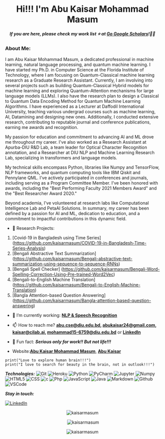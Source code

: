 <h1 align='center'>Hi!!! I'm Abu Kaisar Mohammad Masum</h1>
 

<h5 align='center'>If you are here, please check my work list ⭐️ at <a href='https://scholar.google.com/citations?user=B194MGYAAAAJ'>Go
 Google Scholars</a>!👍🏻</h6>

 ### About Me:
I am Abu Kaisar Mohammad Masum, a dedicated professional in machine learning, natural language processing, and quantum machine learning. I have started my Ph.D. in Computer Science at the Florida Institute of Technology, where I am focusing on Quantum-Classical machine learning research as a Graduate Research Assistant. Currently, I am involving into several projects such as building Quantum-Classical Hybrid models for machine learning and exploring Quantum-Attention mechanisms for large language models (LLMs). I also have the research plan to design a Classical to Quantum Data Encoding Method for Quantum Machine Learning Algorithms. I have experienced as a Lecturer at Daffodil International University, teaching various undergrad courses such as machine learning, AI, Datamining and designing new ones. Additionally, I conducted extensive research, contributing to reputable journal and conference publications, earning me awards and recognition.

My passion for education and commitment to advancing AI and ML drove me throughout my career. I've also worked as a Research Assistant at Apurba-DIU R&D Lab, a team leader for Optical Character Recognition annotation, and a Researcher at DIU NLP and Machine Learning Research Lab, specializing in transformers and language models.

My technical skills encompass Python, libraries like Numpy and TensorFlow, NLP frameworks, and quantum computing tools like IBM Qiskit and Pennylane QML. I've actively participated in conferences and journals, including serving as a Program Committee Member. I've been honored with awards, including the "Best Performing Faculty 2021 Members Award" and the "Best Researcher Award 2020."

Beyond academia, I've volunteered at research labs like Computational Intelligence Lab and PetaAI Solutions. In summary, my career has been defined by a passion for AI and ML, dedication to education, and a commitment to impactful contributions in this dynamic field.
- 🔭 Research Projects: 
1. [Covid-19 in Bangladesh using Time Series] (https://github.com/kaisarmasum/COVID-19-in-Bangladesh-Time-Series-Analysis)
2. [Bengali Abstractive Text Summarization] (https://github.com/kaisarmasum/Bengali-abstractive-text-summarization-using-sequence-to-sequence-RNNs)
3. [Bengali Spell Checker] (https://github.com/kaisarmasum/Bengali-Word-Spelling-Correction-Using-Pre-trained-Word2Vec)
4. [Bengali-to-English Machine Translation] (https://github.com/kaisarmasum/Bengali-to-English-Machine-Translation)
5. [Bangla Attention-based Question Answering] (https://github.com/kaisarmasum/Bangla-attention-based-question-answering)

- 🌱 I’m currently working: **[NLP & Speech Recognition](https://www.linkedin.com/in/abukaisar24/)**

- 📫 How to reach me? **abu.cse@diu.edu.bd, abukaisar24@gmail.com, kaisar@cilab.ai, mohammad15-6759@diu.edu.bd**
  or **[LinkedIn](https://www.linkedin.com/in/abukaisar24/)**

- 🎂 Fun fact: ***Serious only for work!! But not life!!!***
- Website:**[Abu Kaisar Mohammad Masum](https://sites.google.com/view/abu-kaisar-mohammad-masum)**, **[Abu Kaisar](https://faculty.daffodilvarsity.edu.bd/profile/cse/abukaisar.html)**

 
```tsx
print("Love to explore human brain!!!")
print("I love to search for beauty in the brain, not in outlook!!!")

```

***Technologies:***
![Git](https://img.shields.io/badge/-Git-000?&logo=git&logoColor=F05032)
![Heroku](https://img.shields.io/badge/-Heroku-000?&logo=Heroku)
![Python](https://img.shields.io/badge/-Python-000?&logo=Python&logoColor=B62829)
![PyCharm](https://img.shields.io/badge/-PyCharm-000?&logo=gradle&logoColor=02303A)
![Jupyter](https://img.shields.io/badge/-Jupyter-000?&logo=jupyter&logoColor=FF9900)
![Numpy](https://img.shields.io/badge/-Numpy-000?&logo=Numpy&logoColor=B62829)
![HTML5](https://img.shields.io/badge/-HTML5-000?&logo=html5&logoColor=E34F26)
![CSS](https://img.shields.io/badge/-CSS-000?&logo=css3&logoColor=1572B6)
![c](https://img.shields.io/badge/-c-000?&logo=c)
![Php](https://img.shields.io/badge/-Php-000?&logo=Php&logoColor=007ACC)
![JavaScript](https://img.shields.io/badge/-JavaScript-000?&logo=JavaScript&logoColor=ddc508)
![Java](https://img.shields.io/badge/-Java-000?&logo=Java&logoColor=B62829)
![Markdown](https://img.shields.io/badge/-Markdown%20-000?&logo=Markdown&logoColor=FC444F)
![Github](https://img.shields.io/badge/-Github-000?&logo=Github&logoColor=179EDC)
![VSCode](https://img.shields.io/badge/-VSCode-000?&logo=Visual%20Studio%20Code&logoColor=007ACC)

***Stay in touch:***

[![LinkedIn](https://img.shields.io/badge/-LinkedIn-000?&logo=LinkedIn&logoColor=0077B5)](https://www.linkedin.com/in/abukaisar24/)

<div align="center">
  <p><img src="https://github-readme-stats.vercel.app/api/top-langs?username=kaisarmasum&show_icons=true&locale=en&layout=compact" alt="kaisarmasum" /></p>
 </div>

<div align="center">
  <p>&nbsp;<img src="https://github-readme-stats.vercel.app/api?username=kaisarmasum&show_icons=true&locale=en" alt="kaisarmasum" /></p>
 </div>

<div align="center"> 
 <p><img src="https://github-readme-streak-stats.herokuapp.com/?user=kaisarmasum&" alt="kaisarmasum" /></p>
 </div>



